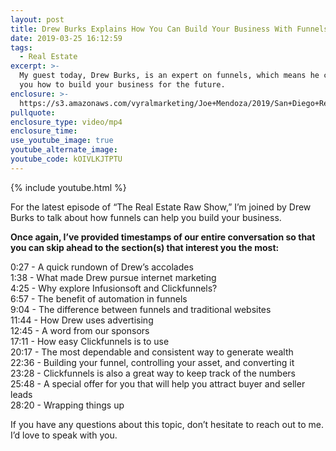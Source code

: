 ```yaml
---
layout: post
title: Drew Burks Explains How You Can Build Your Business With Funnels
date: 2019-03-25 16:12:59
tags:
  - Real Estate
excerpt: >-
  My guest today, Drew Burks, is an expert on funnels, which means he can tell
  you how to build your business for the future.
enclosure: >-
  https://s3.amazonaws.com/vyralmarketing/Joe+Mendoza/2019/San+Diego+Real+Estate-+Interview+with+Drew+Burks+on+Clickfunnels.mp4
pullquote:
enclosure_type: video/mp4
enclosure_time:
use_youtube_image: true
youtube_alternate_image:
youtube_code: kOIVLKJTPTU
---
```


{% include youtube.html %}

For the latest episode of “The Real Estate Raw Show,” I’m joined by Drew Burks to talk about how funnels can help you build your business.&nbsp;

**Once again, I’ve provided timestamps of our entire conversation so that you can skip ahead to the section(s) that interest you the most:&nbsp;**

0:27 - A quick rundown of Drew’s accolades<br>1:38 - What made Drew pursue internet marketing&nbsp;<br>4:25 - Why explore Infusionsoft and Clickfunnels?<br>6:57 - The benefit of automation in funnels<br>9:04 - The difference between funnels and traditional websites&nbsp;<br>11:44 - How Drew uses advertising<br>12:45 - A word from our sponsors&nbsp;<br>17:11 - How easy Clickfunnels is to use<br>20:17 - The most dependable and consistent way to generate wealth<br>22:36 - Building your funnel, controlling your asset, and converting it<br>23:28 - Clickfunnels is also a great way to keep track of the numbers<br>25:48 - A special offer for you that will help you attract buyer and seller leads<br>28:20 - Wrapping things up&nbsp;

If you have any questions about this topic, don’t hesitate to reach out to me. I’d love to speak with you.&nbsp;<br>&nbsp;